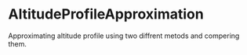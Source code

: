 # AltitudeProfileApproximation
Approximating altitude profile using two diffrent metods and compering them.
